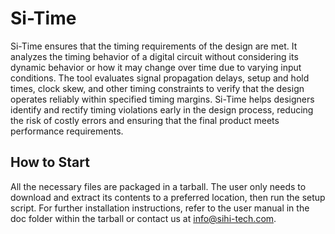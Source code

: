 # Si-Time

Si-Time ensures that the timing requirements of the design are met. It analyzes the timing behavior of a digital circuit without considering its dynamic behavior or how it may change over time due to varying input conditions. The tool evaluates signal propagation delays, setup and hold times, clock skew, and other timing constraints to verify that the design operates reliably within specified timing margins. Si-Time helps designers identify and rectify timing violations early in the design process, reducing the risk of costly errors and ensuring that the final product meets performance requirements.

## How to Start
All the necessary files are packaged in a tarball. The user only needs to download and extract its contents to a preferred location, then run the setup script.
For further installation instructions, refer to the user manual in the doc folder within the tarball or contact us at info@sihi-tech.com.
